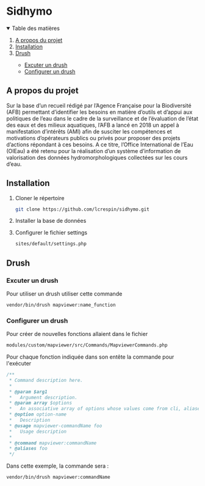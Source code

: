 # Sidhymo

<!-- TABLE OF CONTENTS -->
<details open="open">
  <summary>Table des matières</summary>
  <ol>
    <li>
      <a href="#a-propos-du-projet">A propos du projet</a>
    </li>
    <li>
      <a href="#Installation">Installation</a>
      <!-- <ul>
        <li><a href="#installation">Installation</a></li>
      </ul> -->
    </li>
    <li><a href="#drush">Drush</a></li>
    <ul>
      <li><a href="#excuter-un-drush">Excuter un drush</a></li>
      <li><a href="#configurer-un-drush">Configurer un drush</a></li>
    </ul>
  </ol>
</details>

<!-- ABOUT THE PROJECT -->
## A propos du projet
Sur la base d’un recueil rédigé par l’Agence Française pour la Biodiversité (AFB) permettant d’identifier les besoins en matière d’outils et d’appui aux politiques de l’eau dans le cadre de la surveillance et de l’évaluation de l’état des eaux et des milieux aquatiques, l’AFB a lancé en 2018 un appel à manifestation d’intérêts (AMI) afin de susciter les compétences et motivations d’opérateurs publics ou privés pour proposer des projets d’actions répondant à ces besoins. A ce titre, l’Office International de l’Eau (OIEau) a été retenu pour la réalisation d’un système d’information de valorisation des données hydromorphologiques collectées sur les cours d’eau.


<!-- INSTALLATION -->
## Installation
1. Cloner le répertoire
   ```sh
   git clone https://github.com/lcrespin/sidhymo.git
   ```
2. Installer la base de données

3. Configurer le fichier settings
   ```sh
   sites/default/settings.php
   ```

<!-- DRUSH -->
## Drush

### Excuter un drush
Pour utiliser un drush utiliser cette commande
```sh
vendor/bin/drush mapviewer:name_function
```
### Configurer un drush
Pour créer de nouvelles fonctions allaient dans le fichier
```sh
modules/custom/mapviewer/src/Commands/MapviewerCommands.php
```

Pour chaque fonction indiquée dans son entête la commande pour l'exécuter
```php
/**
 * Command description here.
 *
 * @param $arg1
 *   Argument description.
 * @param array $options
 *   An associative array of options whose values come from cli, aliases, config, etc.
 * @option option-name
 *   Description
 * @usage mapviewer-commandName foo
 *   Usage description
 *
 * @command mapviewer:commandName
 * @aliases foo
 */
```

Dans cette exemple, la commande sera :
```sh
vendor/bin/drush mapviewer:commandName
```
